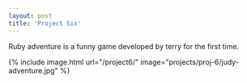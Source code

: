 ```yaml
---
layout: post
title: 'Project Six'
---
```


Ruby adventure is a funny game developed by terry for the first time.

{% include image.html url="/project6/" image="projects/proj-6/judy-adventure.jpg" %}
